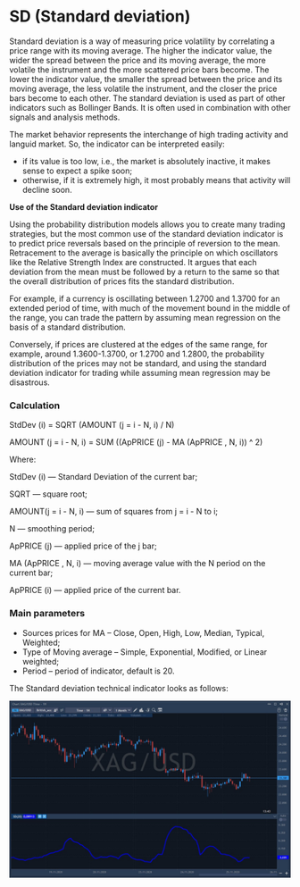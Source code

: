 # SD \(Standard deviation\)

Standard deviation is a way of measuring price volatility by correlating a price range with its moving average. The higher the indicator value, the wider the spread between the price and its moving average, the more volatile the instrument and the more scattered price bars become. The lower the indicator value, the smaller the spread between the price and its moving average, the less volatile the instrument, and the closer the price bars become to each other. The standard deviation is used as part of other indicators such as Bollinger Bands. It is often used in combination with other signals and analysis methods.

The market behavior represents the interchange of high trading activity and languid market. So, the indicator can be interpreted easily:

* if its value is too low, i.e., the market is absolutely inactive, it makes sense to expect a spike soon;
* otherwise, if it is extremely high, it most probably means that activity will decline soon.

**Use of the Standard deviation indicator**

Using the probability distribution models allows you to create many trading strategies, but the most common use of the standard deviation indicator is to predict price reversals based on the principle of reversion to the mean. Retracement to the average is basically the principle on which oscillators like the Relative Strength Index are constructed. It argues that each deviation from the mean must be followed by a return to the same so that the overall distribution of prices fits the standard distribution.

For example, if a currency is oscillating between 1.2700 and 1.3700 for an extended period of time, with much of the movement bound in the middle of the range, you can trade the pattern by assuming mean regression on the basis of a standard distribution.

Conversely, if prices are clustered at the edges of the same range, for example, around 1.3600-1.3700, or 1.2700 and 1.2800, the probability distribution of the prices may not be standard, and using the standard deviation indicator for trading while assuming mean regression may be disastrous.

### Calculation

StdDev \(i\) = SQRT \(AMOUNT \(j = i - N, i\) / N\)

AMOUNT \(j = i - N, i\) = SUM \(\(ApPRICE \(j\) - MA \(ApPRICE , N, i\)\) ^ 2\)

Where:

StdDev \(i\) — Standard Deviation of the current bar;

SQRT — square root;

AMOUNT\(j = i - N, i\) — sum of squares from j = i - N to i;

N — smoothing period;

ApPRICE \(j\) — applied price of the j bar;

MA \(ApPRICE , N, i\) — moving average value with the N period on the current bar;

ApPRICE \(i\) — applied price of the current bar.

### Main parameters

* Sources prices for MA – Close, Open, High, Low, Median, Typical, Weighted;
* Type of Moving average – Simple, Exponential, Modified, or Linear weighted;
* Period – period of indicator, default is 20.

The Standard deviation technical indicator looks as follows:

![](../../../../.gitbook/assets/screenshot_2%20%2833%29.jpg)

